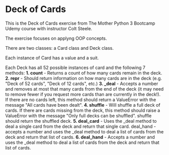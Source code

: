 # Deck of Cards

This is the Deck of Cards exercise from The Mother Python 3 Bootcamp Udemy course with instructor Colt Steele.

The exercise focuses on applyng OOP concepts.

There are two classes: a Card class and Deck class.

Each instance of Card has a value and a suit.

Each Deck has all 52 possible instances of card and the following 7 methods:
**1. count** - Returns a count of how many cards remain in the deck.
**2. __repr__** - Should return information on how many cards are in the deck (e.g. "Deck of 52 cards", "Deck of 12 cards", etc.)
**3. _deal** - Accepts a number and removes at most that many cards from the end of the deck (it may need to remove fewer if you request more cards than are currently in the deck!). If there are no cards left, this method should return a ValueError  with the message "All cards have been dealt".
**4. shuffle** - Will shuffle a full deck of cards. If there are cards missing from the deck, this method should raise a ValueError  with the message "Only full decks can be shuffled". shuffle should return the shuffled deck.
**5. deal_card** - Uses the _deal  method to deal a single card from the deck and return that single card.
deal_hand - accepts a number and uses the _deal  method to deal a list of cards from the deck and return that list of cards.
**6. deal_hand** - Accepts a number and uses the _deal  method to deal a list of cards from the deck and return that list of cards.